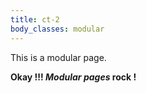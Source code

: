 ```yaml
---
title: ct-2
body_classes: modular
---
```


<p>
    This is a modular page.
</p>
<p>
    <b>Okay !!! <i>Modular pages</i> rock !</b>
</p>